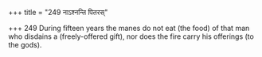 +++
title = "249 नाऽश्नन्ति पितरस्"

+++
249	During fifteen years the manes do not eat (the food) of that man who disdains a (freely-offered gift), nor does the fire carry his offerings (to the gods).